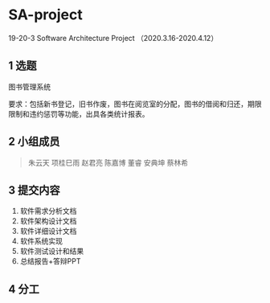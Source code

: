 # SA-project
19-20-3 Software Architecture Project （2020.3.16-2020.4.12）

## 1	选题

图书管理系统

要求：包括新书登记，旧书作废，图书在阅览室的分配，图书的借阅和归还，期限限制和违约惩罚等功能，出具各类统计报表。

## 2	小组成员

> 朱云天	项桂巳雨 赵君亮 陈嘉博 董睿 安典坤 蔡林希 


## 3	提交内容

1. 软件需求分析文档
2. 软件架构设计文档
3. 软件详细设计文档
4. 软件系统实现
5. 软件测试设计和结果
6. 总结报告+答辩PPT



## 4	分工
